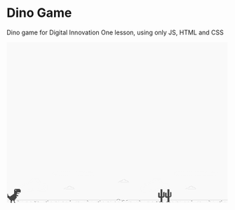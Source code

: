 # Dino Game 
Dino game for Digital Innovation One lesson, using only JS, HTML and CSS


![screenshot](example.png?raw=true "screenshot")